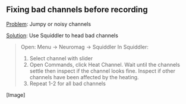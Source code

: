 ## Fixing bad channels before recording
<u>Problem</u>: Jumpy or noisy channels

<u>Solution</u>: Use Squiddler to head bad channels

> Open: Menu -> Neuromag -> Squiddler
> In Squiddler:
> 1. Select channel with slider
> 2. Open Commands, click Heat Channel. Wait until the channels settle then inspect if the channel looks fine. Inspect if other channels have been affected by the heating.
> 3. Repeat 1-2 for all bad channels

[Image]